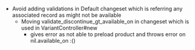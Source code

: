 - Avoid adding validations in Default changeset which is referring any associated record as might not be available
  - Moving validate_discontinue_gt_available_on in changeset which is used in VariantController#new
    - gives error as not able to preload product and throws error on nil.available_on :()
